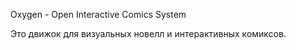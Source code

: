 Oxygen - Open Interactive Comics System

Это движок для визуальных новелл и интерактивных комиксов.
